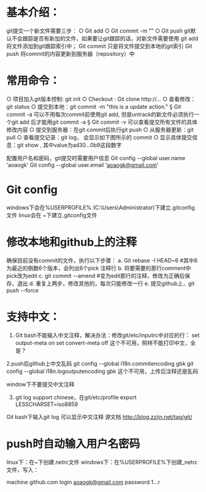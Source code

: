 基本介绍：
===========
git提交一个新文件需要三步：
  ○ Git add 
  ○ Git commit -m ""
  ○ Git push
git默认不会跟踪是否有新加的文件，如果要让git跟踪的话，对新文件需要使用 git add将文件添加到git跟踪索引中；
Git commit 只是将文件提交到本地的git索引
Git push 将commit的内容更新到服务器（repository）中


常用命令：
============
  ○ 项目加入git版本控制: git init
  ○ Checkout : Git clone http://...
  ○ 查看修改：git status
  ○ 提交到本地：git commit -m "this is a update action."
    § Git commit -a 可以不用每次commit前使用git add, 但是untrack的新文件必须执行一个git add <filename>后才能用git commit -a
    § Git commit -v 可以查看提交所有文件的具体修改内容
  ○ 提交到服务器：在git commit后执行git push
  ○ 从服务器更新：git pull
  ○ 查看提交记录：git log， 会显示如下图所示的 commit <value>
  ○ 显示具体提交信息：git show <value>, 其中value为ad30…0b9这段数字

配置用户名和密码，git提交时需要用户信息
Git config --global user.name 'aoaogk'
Git config --global user.email 'aoaogk@gmail.com'
 
Git config
===========
windows下会在%USERPROFILE% (C:\Users\Administrator)下建立.gitconfig文件
linux会在 ~下建立.gitconfig文件

修改本地和github上的注释
=======================
确保目前没有commit的文件，执行以下步骤：
  a. Git rebase -I HEAD~6   #其中6为最近的倒数6个版本，会列出6个pick 注释行
  b. 将要需要的那行comment中pick改为edit
  c.  git commit --amend #变为edit那行的注释，修改为正确后保存，退出
  d. 重复上两步，修改其他的，每次只能修改一行
  e. 提交github上，git push --force

支持中文：
==========
1. Git bash不能输入中文注释，解决办法：修改git/etc/inputrc中对应的行： 
set output-meta on 
set convert-meta off 
这个不可用，照样不能打印中文，全是？

2.push后github上中文乱码
git config --global i18n.commitencoding gbk
git config --global i18n.logoutputencoding gbk
这个不可用，上传后注释还是乱码

window下不要提交中文注释

3. git log support chinese，在git/etc/profile
export LESSCHARSET=iso8859

Git  bash下输入git log 可以显示中文注释
源文档 <http://blog.zzjin.net/tag/git/> 

push时自动输入用户名密码
========================
linux下：在~下创建.netrc文件
windows下：在%USERPROFILE%下创建_netrc文件，写入：

  machine github.com
  login aoaogk@gmail.com
  password 1...r
